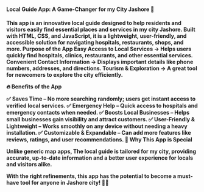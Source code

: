<p><h4> Local Guide App: A Game-Changer for my City Jashore 🚀<h4>

This app is an innovative local guide designed to help residents and visitors easily find essential places and services in my city Jashore. Built with HTML, CSS, and JavaScript, it is a lightweight, user-friendly, and accessible solution for navigating hospitals, restaurants, shops, and more.
Purpose of the App
Easy Access to Local Services → Helps users quickly find hospitals, clinics, restaurants, and other essential services.
Convenient Contact Information → Displays important details like phone numbers, addresses, and directions.
Tourism & Exploration → A great tool for newcomers to explore the city efficiently.

🔥 Benefits of the App

✅ Saves Time – No more searching randomly; users get instant access to verified local services.
✅ Emergency Help – Quick access to hospitals and emergency contacts when needed.
✅ Boosts Local Businesses – Helps small businesses gain visibility and attract customers.
✅ User-Friendly & Lightweight – Works smoothly on any device without needing a heavy installation.
✅ Customizable & Expandable – Can add more features like reviews, ratings, and user recommendations.
🌟 Why This App is Special

Unlike generic map apps, The local guide is tailored for my city, providing accurate, up-to-date information and a better user experience for locals and visitors alike.

With the right refinements, this app has the potential to become a must-have tool for anyone in Jashore city! 🚀📍</p>